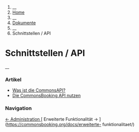   1. __
  2. [ Home  ](https://commonsbooking.org/)
  3. __
  4. [ Dokumente  ](https://commonsbooking.org/dokumentation/)
  5. __
  6. Schnittstellen / API 

#  Schnittstellen / API

__

###  Artikel

  * [ Was ist die CommonsAPI? ](https://commonsbooking.org/docs/schnittstellen-api/was-ist-die-commonsapi/)
  * [ Die CommonsBooking API nutzen ](https://commonsbooking.org/docs/schnittstellen-api/commonsbooking-api/)

###  Navigation

[ ← Administration ](https://commonsbooking.org/docs/einstellungen/) [
Erweiterte Funktionalität → ](https://commonsbooking.org/docs/erweiterte-
funktionalitaet/)

